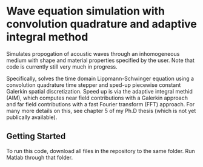 # Wave equation simulation with convolution quadrature and adaptive integral method

Simulates propogation of acoustic waves through an inhomogeneous medium with 
shape and material properties specified by the user. Note that code is currently 
still very much in progress.

Specifically, solves the time domain Lippmann-Schwinger equation using a 
convolution quadrature time stepper and sped-up piecewise constant Galerkin 
spatial discretization. Speed up is via the adaptive integral methid (AIM), 
which computes near field contributions with a Galerkin approach and far 
field contributions with a fast Fourier transform (FFT) approach. For many
more details on this, see chapter 5 of my Ph.D thesis (which is not yet publically available).  

## Getting Started

To run this code, download all files in the repository to the same folder. 
Run Matlab through that folder.

